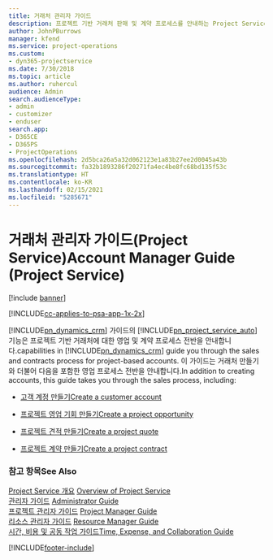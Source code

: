 ```yaml
---
title: 거래처 관리자 가이드
description: 프로젝트 기반 거래처 판매 및 계약 프로세스를 안내하는 Project Service의 거래처 관리자 가이드
author: JohnPBurrows
manager: kfend
ms.service: project-operations
ms.custom:
- dyn365-projectservice
ms.date: 7/30/2018
ms.topic: article
ms.author: ruhercul
audience: Admin
search.audienceType:
- admin
- customizer
- enduser
search.app:
- D365CE
- D365PS
- ProjectOperations
ms.openlocfilehash: 2d5bca26a5a32d062123e1a83b27ee2d0045a43b
ms.sourcegitcommit: fa32b1893286f20271fa4ec4be8fc68bd135f53c
ms.translationtype: HT
ms.contentlocale: ko-KR
ms.lasthandoff: 02/15/2021
ms.locfileid: "5285671"
---
```

# <a name="account-manager-guide-project-service"></a><span data-ttu-id="3e311-103">거래처 관리자 가이드(Project Service)</span><span class="sxs-lookup"><span data-stu-id="3e311-103">Account Manager Guide (Project Service)</span></span>

[!include [banner](../includes/psa-now-project-operations.md)]

[!INCLUDE[cc-applies-to-psa-app-1x-2x](../includes/cc-applies-to-psa-app-1x-2x.md)]

[!INCLUDE[pn_dynamics_crm](../includes/pn-dynamics-crm.md)] <span data-ttu-id="3e311-104">가이드의 [!INCLUDE[pn_project_service_auto](../includes/pn-project-service-auto.md)] 기능은 프로젝트 기반 거래처에 대한 영업 및 계약 프로세스 전반을 안내합니다.</span><span class="sxs-lookup"><span data-stu-id="3e311-104">capabilities in [!INCLUDE[pn_dynamics_crm](../includes/pn-dynamics-crm.md)] guide you through the sales and contracts process for project-based accounts.</span></span> <span data-ttu-id="3e311-105">이 가이드는 거래처 만들기와 더불어 다음을 포함한 영업 프로세스 전반을 안내합니다.</span><span class="sxs-lookup"><span data-stu-id="3e311-105">In addition to creating accounts, this guide takes you through the sales process, including:</span></span>  
  
-   [<span data-ttu-id="3e311-106">고객 계정 만들기</span><span class="sxs-lookup"><span data-stu-id="3e311-106">Create a customer account</span></span>](../psa/create-customer-account.md)  
  
-   [<span data-ttu-id="3e311-107">프로젝트 영업 기회 만들기</span><span class="sxs-lookup"><span data-stu-id="3e311-107">Create a project opportunity</span></span>](../psa/create-project-opportunity.md)  
  
-   [<span data-ttu-id="3e311-108">프로젝트 견적 만들기</span><span class="sxs-lookup"><span data-stu-id="3e311-108">Create a project quote</span></span>](../psa/create-project-quote.md)  
  
-   [<span data-ttu-id="3e311-109">프로젝트 계약 만들기</span><span class="sxs-lookup"><span data-stu-id="3e311-109">Create a project contract</span></span>](../psa/create-project-contract.md)  
  
  
### <a name="see-also"></a><span data-ttu-id="3e311-110">참고 항목</span><span class="sxs-lookup"><span data-stu-id="3e311-110">See Also</span></span>  
 <span data-ttu-id="3e311-111">[Project Service 개요](../psa/overview.md) </span><span class="sxs-lookup"><span data-stu-id="3e311-111">[Overview of Project Service](../psa/overview.md) </span></span>  
 <span data-ttu-id="3e311-112">[관리자 가이드](../psa/admin-guide.md) </span><span class="sxs-lookup"><span data-stu-id="3e311-112">[Administrator Guide](../psa/admin-guide.md) </span></span>  
 <span data-ttu-id="3e311-113">[프로젝트 관리자 가이드](../psa/project-manager-guide.md) </span><span class="sxs-lookup"><span data-stu-id="3e311-113">[Project Manager Guide](../psa/project-manager-guide.md) </span></span>  
 <span data-ttu-id="3e311-114">[리소스 관리자 가이드](../psa/resource-manager-guide.md) </span><span class="sxs-lookup"><span data-stu-id="3e311-114">[Resource Manager Guide](../psa/resource-manager-guide.md) </span></span>  
 [<span data-ttu-id="3e311-115">시간, 비용 및 공동 작업 가이드</span><span class="sxs-lookup"><span data-stu-id="3e311-115">Time, Expense, and Collaboration Guide</span></span>](../psa/time-expense-collaboration-guide.md)


[!INCLUDE[footer-include](../includes/footer-banner.md)]